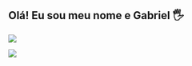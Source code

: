 ## Olá! Eu sou meu nome e Gabriel 🖐️


<a href = "mailto:gabriel.oliveira80@yahoo.com"><img src="https://img.shields.io/badge/ yahoo-D14836?style=for-the-badge&logo=yahoo&logoColor=white" target="_blank"></a>

 <a href=https://www.instagram.com/_____haruyuki________/?next target="_blank"><img src="https://img.shields.io/badge/-Instagram-%23E4405F?style=for-the-badge&logo=instagram&logoColor=white" target="_blank"></a>

<!DOCTYPE html>
<html lang="en">
<head>
    <meta charset="UTF-8">
    <meta http-equiv="X-UA-Compatible" content="IE=edge">
    <meta name="viewport" content="width=device-width, initial-scale=1.0">
    <title>Document</title>
    <style>
        .container{
            /* // background-color; */
            width: 100vw;
            height: 100vh;
            display: flex;
            align-items: center;
            justify-content: center;
        } 
        .content{
            min-width: 280px;
            min-height: 100px;
            display: flex;
            align-items: normal;
            justify-content: space-around;
            flex-direction: column;
        }

    </style>
</head>
<body >

    <div class="container">

        <div class="content">
            <div>
                <h4 ><a id="url"  target="_blank" rel="noopener noreferrer"></a></h4>
                <h4 id="bio"></h4>
                
                <img id = "image" src= "" alt="">



            </div>



            <h3>buscador github</h3>
            <input type="text" id="user" placeholder="user">
    
            <button onclick="Buscar()">Buscar</button>
        </div>
    </div>

    <script>
        function Buscar(){
            var ereal= document.getElementById('user').value
            
            fetch(`https://api.github.com/users/${ereal}`)
            .then(function (response) {
                return response.json();
    
            })

            .then(function (data) {
                document.getElementById('bio').innerHTML=data.bio
                document.getElementById('url').innerHTML=data.html_url
                document.getElementById('url').href=data.html_url
                document.getElementById('image').src=data.avatar_url
            })
            .catch(function (err) {
                console.log("Something went wrong!", err);
            });
        }
    </script>
</body>
</html>
